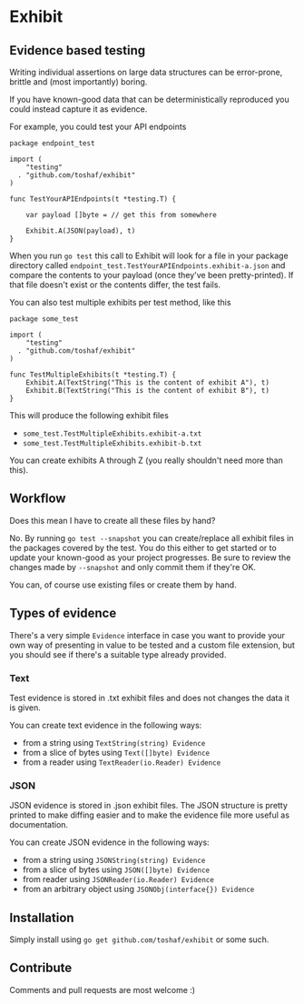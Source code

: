 # Exhibit

## Evidence based testing

Writing individual assertions on large data structures can be error-prone, brittle and (most importantly) boring.

If you have known-good data that can be deterministically reproduced you could instead capture it as evidence.

For example, you could test your API endpoints
    
    package endpoint_test

    import (
        "testing"
      . "github.com/toshaf/exhibit"
    )

    func TestYourAPIEndpoints(t *testing.T) {
        
        var payload []byte = // get this from somewhere

        Exhibit.A(JSON(payload), t)
    }

When you run `go test` this call to Exhibit will look for a file in your package directory called `endpoint_test.TestYourAPIEndpoints.exhibit-a.json` and compare the contents to your payload (once they've been pretty-printed). If that file doesn't exist or the contents differ, the test fails.

You can also test multiple exhibits per test method, like this

    package some_test

    import (
        "testing"
      . "github.com/toshaf/exhibit"
    )
    
    func TestMultipleExhibits(t *testing.T) {
        Exhibit.A(TextString("This is the content of exhibit A"), t)
        Exhibit.B(TextString("This is the content of exhibit B"), t)
    }

This will produce the following exhibit files
- `some_test.TestMultipleExhibits.exhibit-a.txt`
- `some_test.TestMultipleExhibits.exhibit-b.txt`

You can create exhibits A through Z (you really shouldn't need more than this).

## Workflow

Does this mean I have to create all these files by hand?

No. By running `go test --snapshot` you can create/replace all exhibit files in the packages covered by the test. You do this either to get started or to update your known-good as your project progresses. Be sure to review the changes made by `--snapshot` and only commit them if they're OK.

You can, of course use existing files or create them by hand.

## Types of evidence

There's a very simple `Evidence` interface in case you want to provide your own way of presenting in value to be tested and a custom file extension, but you should see if there's a suitable type already provided.

### Text

Test evidence is stored in .txt exhibit files and does not changes the data it is given.

You can create text evidence in the following ways:
- from a string using `TextString(string) Evidence`
- from a slice of bytes using `Text([]byte) Evidence`
- from a reader using `TextReader(io.Reader) Evidence`

### JSON

JSON evidence is stored in .json exhibit files. The JSON structure is pretty printed to make diffing easier and to make the evidence file more useful as documentation.

You can create JSON evidence in the following ways:
- from a string using `JSONString(string) Evidence`
- from a slice of bytes using `JSON([]byte) Evidence`
- from reader using `JSONReader(io.Reader) Evidence`
- from an arbitrary object using `JSONObj(interface{}) Evidence`

## Installation

Simply install using `go get github.com/toshaf/exhibit` or some such.

## Contribute

Comments and pull requests are most welcome :)


